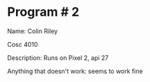 # Program # 2
Name:  Colin Riley

Cosc 4010

Description:  Runs on Pixel 2, api 27

Anything that doesn't work:  seems to work fine
